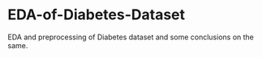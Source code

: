 # EDA-of-Diabetes-Dataset
EDA and preprocessing of Diabetes dataset and some conclusions on the same.
